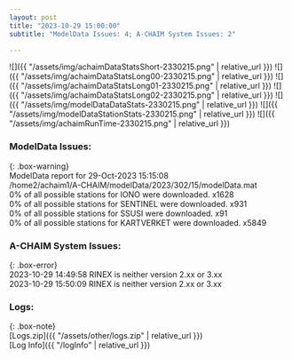 ```yaml
---
layout: post
title: "2023-10-29 15:00:00"
subtitle: "ModelData Issues: 4; A-CHAIM System Issues: 2"

---
```


![]({{ "/assets/img/achaimDataStatsShort-2330215.png" | relative_url }})
![]({{ "/assets/img/achaimDataStatsLong00-2330215.png" | relative_url }})
![]({{ "/assets/img/achaimDataStatsLong01-2330215.png" | relative_url }})
![]({{ "/assets/img/achaimDataStatsLong02-2330215.png" | relative_url }})
![]({{ "/assets/img/modelDataDataStats-2330215.png" | relative_url }})
![]({{ "/assets/img/modelDataStationStats-2330215.png" | relative_url }})
![]({{ "/assets/img/achaimRunTime-2330215.png" | relative_url }})


### ModelData Issues:  
  
{: .box-warning}  
 ModelData report for 29-Oct-2023 15:15:08   
 /home2/achaim1/A-CHAIM/modelData/2023/302/15/modelData.mat   
 0% of all possible stations for IONO were downloaded. x1628   
 0% of all possible stations for SENTINEL were downloaded. x931   
 0% of all possible stations for SSUSI were downloaded. x91   
 0% of all possible stations for KARTVERKET were downloaded. x5849   
  
### A-CHAIM System Issues:  
  
{: .box-error}  
2023-10-29 14:49:58 RINEX is neither version 2.xx or 3.xx  
2023-10-29 15:50:09 RINEX is neither version 2.xx or 3.xx  

### Logs:  
  
{: .box-note}  
[Logs.zip]({{ "/assets/other/logs.zip" | relative_url }})  
[Log Info]({{ "/logInfo" | relative_url }})  
